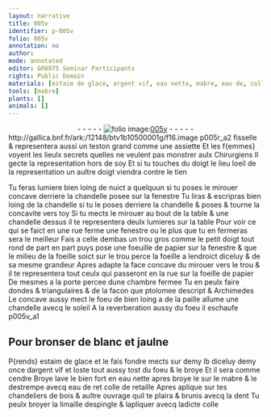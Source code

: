 ```yaml
---
layout: narrative
title: 005v
identifier: p-005v
folio: 005v
annotation: no
author:
mode: annotated
editor: GR8975 Seminar Participants
rights: Public Domain
materials: [estaim de glace, argent vif, eau nette, mabre, eau de, colle de retaille, dent, limaille despingle, colle]
tools: [mabre]
plants: []
animals: []
---
```


<div class="folio" align="center">- - - - - <a href="http://gallica.bnf.fr/ark:/12148/btv1b10500001g/f16.image" target="_blank"><img src="https://cu-mkp.github.io/2017-workshop-edition/assets/photo-icon.png" alt="folio image: " style="display:inline-block; margin-bottom:-3px;"/>005v</a> - - - - - </div> http://gallica.bnf.fr/ark:/12148/btv1b10500001g/f16.image   p005r_a2 
fisselle & representera aussi un <span class="bp">teston</span> grand comme une assiette Et les f{emmes} voyent les lieulx secrets quelles ne veulent pas monstrer aulx <span class="pro">Chirurgiens</span> Il gecte la representation hors de soy Et si tu touches du <span class="bp">doigt</span> le lieu loeil de la representation un aultre <span class="bp">doigt</span> viendra contre le tien 
 
Tu feras lumiere bien loing de nuict a quelquun si tu poses le mirouer concave derriere la chandelle posee sur la fenestre Tu liras & escripras bien loing de la chandelle si tu le poses derriere la chandelle & poses & tourne la concavite vers toy Si tu mects le mirouer au bout de la table & une chandelle dessus il te representera deulx lumieres sur la table Pour voir ce qui se faict en une rue ferme une fenestre ou le plus que tu en fermeras sera le meilleur Fais a celle dembas un trou gros comme le <span class="ms"><span class="bp">petit doigt</span></span> tout rond de part en part puys pose une foeuille de papier sur la fenestre & que le milieu de la foeille soict sur le trou perce la foeille a lendroict diceluy & de sa mesme grandeur Apres adapte la face concave du mirouer vers le trou & il te representera tout ceulx qui passeront en la rue sur la foeille de papier De mesmes a la porte percee dune chambre fermee Tu en peulx faire dondes & triangulaires & de la facon que ptolomee descript & Archimedes Le concave aussy mect le foeu de bien loing a de la paille allume une chandelle avecq le soleil A la reverberation aussy du foeu il eschaufe 
   p005v_a1 

## Pour bronser de blanc et jaulne 

 
P{rends} <span class="m">estaim de glace</span> et le fais fondre mects sur demy lb diceluy demy once d<span class="m">argent vif</span> et loste tout aussy tost du foeu & le broye Et il sera comme cendre Broye lave le bien fort en <span class="m">eau nette</span> apres broye le sur le <span class="m"><span class="tl">mabre</span></span> & le destrempe avecq <span class="m">eau de</span> ret <span class="m">colle de retaille</span> Apres aplique sur tes chandeliers de bois & aultre ouvrage quil te plaira & brunis avecq la <span class="m">dent</span> Tu peulx broyer la <span class="m">limaille despingle</span> & lapliquer avecq ladicte <span class="m">colle</span>
 